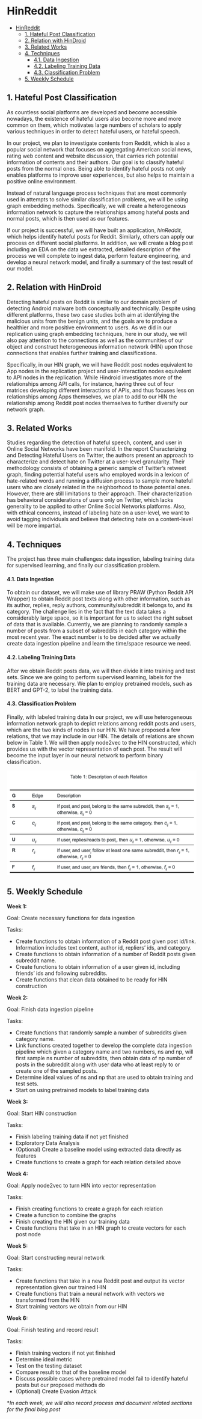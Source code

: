 # HinReddit

- [HinReddit](#hinreddit)
  - [1. Hateful Post Classification](#1-hateful-post-classification)
  - [2. Relation with HinDroid](#2-relation-with-hindroid)
  - [3. Related Works](#3-related-works)
  - [4. Techniques](#4-techniques)
      - [4.1. Data Ingestion](#41-data-ingestion)
      - [4.2. Labeling Training Data](#42-labeling-training-data)
      - [4.3. Classification Problem](#43-classification-problem)
  - [5. Weekly Schedule](#5-weekly-schedule)
  
## 1. Hateful Post Classification

As countless social platforms are developed and become accessible nowadays, the existence of hateful users also become more and more common on them, which motivates large numbers of scholars to apply various techniques in order to detect hateful users, or hateful speech.

In our project, we plan to investigate contents from Reddit, which is also a popular social network that focuses on aggregating American social news, rating web content and website discussion, that carries rich potential information of contents and their authors. Our goal is to classify hateful posts from the normal ones. Being able to identify hateful posts not only enables platforms to improve user experiences, but also helps to maintain a positive online environment.

Instead of natural language process techniques that are most commonly used in attempts to solve similar classification problems, we will be using graph embedding methods. Specifically, we will create a heterogeneous information network to capture the relationships among hateful posts and normal posts, which is then used as our features.

If our project is successful, we will have built an application, *hinReddit*, which helps identify hateful posts for Reddit. Similarly, others can apply our process on different social platforms. In addition, we will create a blog post including an EDA on the data we extracted, detailed description of the process we will complete to ingest data, perform feature engineering, and develop a neural network model, and finally a summary of the test result of our model.

## 2. Relation with HinDroid

Detecting hateful posts on Reddit is similar to our domain problem of detecting Android malware both conceptually and technically. Despite using different platforms, these two case studies both aim at identifying the malicious units from the benign units, and the goals are to produce a healthier and more positive environment to users. As we did in our replication using graph embedding techniques, here in our study, we will also pay attention to the connections as well as the communities of our object and construct heterogeneous information network (HIN) upon those connections that enables further training and classifications. 

Specifically, in our HIN graph, we will have Reddit post nodes equivalent to App nodes in the replication project and user-interaction nodes equivalent to API nodes in the replication. While Hindroid investigates more of the relationships among API calls, for instance, having three out of four matrices developing different interactions of APIs, and thus focuses less on relationships among Apps themselves, we plan to add to our HIN the relationship among Reddit post nodes themselves to further diversify our network graph. 

## 3. Related Works

Studies regarding the detection of hateful speech, content, and user in Online Social Networks have been manifold. In the report Characterizing and Detecting Hateful Users on Twitter, the authors present an approach to characterize and detect hate on Twitter at a user-level granularity. Their methodology consists of obtaining a generic sample of Twitter’s retweet graph, finding potential hateful users who employed words in a lexicon of hate-related words and running a diffusion process to sample more hateful users who are closely related in the neighborhood to those potential ones. However, there are still limitations to their approach. Their characterization has behavioral considerations of users only on Twitter, which lacks generality to be applied to other Online Social Networks platforms. Also, with ethical concerns, instead of labeling hate on a user-level, we want to avoid tagging individuals and believe that detecting hate on a content-level will be more impartial.

## 4. Techniques

The project has three main challenges: data ingestion, labeling training data for supervised learning, and finally our classification problem. 

#### 4.1. Data Ingestion

To obtain our dataset, we will make use of library PRAW (Python Reddit API Wrapper) to obtain Reddit post texts along with other information, such as its author, replies, reply authors, community/subreddit it belongs to, and its category. The challenge lies in the fact that the text data takes a considerably large space, so it is important for us to select the right subset of data that is available. Currently, we are planning to randomly sample a number of posts from a subset of subreddits in each category within the most recent year. The exact number is to be decided after we actually create data ingestion pipeline and learn the time/space resource we need.

#### 4.2. Labeling Training Data

After we obtain Reddit posts data, we will then divide it into training and test sets. Since we are going to perform supervised learning, labels for the training data are necessary. We plan to employ pretrained models, such as BERT and GPT-2, to label the training data.

#### 4.3. Classification Problem

Finally, with labeled training data In our project, we will use heterogeneous information network graph to depict relations among reddit posts and users, which are the two kinds of nodes in our HIN. We have proposed a few relations, that we may include in our HIN. The details of relations are shown below in Table 1. We will then apply node2vec to the HIN constructed, which provides us with the vector representation of each post. The result will become the input layer in our neural network to perform binary classification.

![relation table](relation_table.png)

## 5. Weekly Schedule

**Week 1:**

Goal: Create necessary functions for data ingestion

Tasks: 

* Create functions to obtain information of a Reddit post given post id/link. Information includes text content, author id, repliers’ ids, and category.
* Create functions to obtain information of a number of Reddit posts given subreddit name.
* Create functions to obtain information of a user given id, including friends’ ids and following subreddits.
* Create functions that clean data obtained to be ready for HIN construction
  

**Week 2:**

Goal: Finish data ingestion pipeline

Tasks:

* Create functions that randomly sample a number of subreddits given category name.
* Link functions created together to develop the complete data ingestion pipeline which given a category name and two numbers, ns and np, will first sample ns number of subreddits, then obtain data of np number of posts in the subreddit along with user data who at least reply to or create one of the sampled posts.
* Determine ideal values of ns and np that are used to obtain training and test sets.
* Start on using pretrained models to label training data


**Week 3:**

Goal: Start HIN construction

Tasks:
* Finish labeling training data if not yet finished
* Exploratory Data Analysis
* (Optional) Create a baseline model using extracted data directly as features
* Create functions to create a graph for each relation detailed above
  

**Week 4:**

Goal: Apply node2vec to turn HIN into vector representation

Tasks:
* Finish creating functions to create a graph for each relation
* Create a function to combine the graphs
* Finish creating the HIN given our training data
* Create functions that take in an HIN graph to create vectors for each post node 


**Week 5:**

Goal: Start constructing neural network

Tasks:
* Create functions that take in a new Reddit post and output its vector representation given our trained HIN
* Create functions that train a neural network with vectors we transformed from the HIN
* Start training vectors we obtain from our HIN


**Week 6:**

Goal: Finish testing and record result

Tasks:
* Finish training vectors if not yet finished
* Determine ideal metric
* Test on the testing dataset
* Compare result to that of the baseline model
* Discuss possible cases where pretrained model fail to identify hateful posts but our proposed methods do
* (Optional) Create Evasion Attack
  
**In each week, we will also record process and document related sections for the final blog post*
